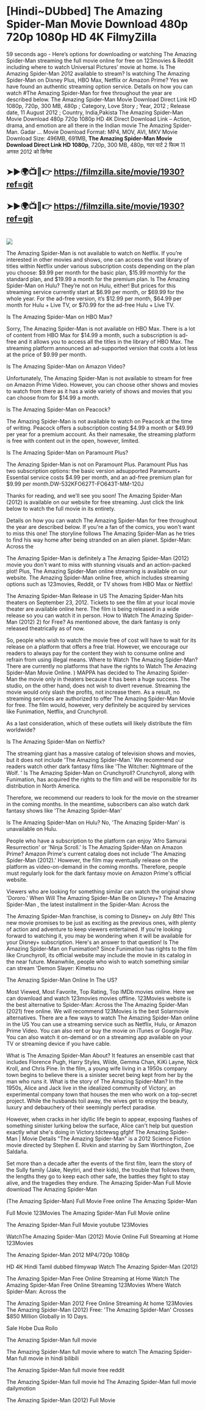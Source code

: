 # [Hindi~DUbbed] The Amazing Spider-Man Movie Download 480p 720p 1080p HD 4K FilmyZilla


59 seconds ago - Here’s options for downloading or watching The Amazing Spider-Man streaming the full movie online for free on 123movies & Reddit including where to watch Universal Pictures’ movie at home. Is The Amazing Spider-Man 2012 available to stream? Is watching The Amazing Spider-Man on Disney Plus, HBO Max, Netflix or Amazon Prime? Yes we have found an authentic streaming option service. Details on how you can watch #The Amazing Spider-Man for free throughout the year are described below. The Amazing Spider-Man Movie Download Direct Link HD 1080p, 720p, 300 MB, 480p ; Category, Love Story ; Year, 2012 ; Release date, 11 August 2012 ; Country, India,Pakista The Amazing Spider-Man Movie Download 480p 720p 1080p HD 4K Direct Download Link – Action, drama, and emotion are all there in the Indian movie The Amazing Spider-Man. Gadar ...
Movie Download Format: MP4, MOV, AVI, MKV
Movie Download Size: 496MB, 691MB, **The Amazing Spider-Man Movie Download Direct Link HD 1080p**, 720p, 300 MB, 480p, गदर पार्ट 2 फिल्म 11 अगस्त 2012 को सिनेमा

## ➤►🌍📺📱👉   https://filmzilla.site/movie/1930?ref=git

## ➤►🌍📺📱👉   https://filmzilla.site/movie/1930?ref=git

#

<img src="https://image.tmdb.org/t/p/w780//v5aFCLawM9oCygfGUzjJxRX4c6C.jpg" />

The Amazing Spider-Man is not available to watch on Netflix. If you’re interested in other movies and shows, one can access the vast library of titles within Netflix under various subscription costs depending on the plan you choose: $9.99 per month for the basic plan, $15.99 monthly for the standard plan, and $19.99 a month for the premium plan. Is The Amazing Spider-Man on Hulu? They’re not on Hulu, either! But prices for this streaming service currently start at $6.99 per month, or $69.99 for the whole year. For the ad-free version, it’s $12.99 per month, $64.99 per month for Hulu + Live TV, or $70.99 for the ad-free Hulu + Live TV.

Is The Amazing Spider-Man on HBO Max?

Sorry, The Amazing Spider-Man is not available on HBO Max. There is a lot of content from HBO Max for $14.99 a month, such a subscription is ad- free and it allows you to access all the titles in the library of HBO Max. The streaming platform announced an ad-supported version that costs a lot less at the price of $9.99 per month.

Is The Amazing Spider-Man on Amazon Video?

Unfortunately, The Amazing Spider-Man is not available to stream for free on Amazon Prime Video. However, you can choose other shows and movies to watch from there as it has a wide variety of shows and movies that you can choose from for $14.99 a month.

Is The Amazing Spider-Man on Peacock?

The Amazing Spider-Man is not available to watch on Peacock at the time of writing. Peacock offers a subscription costing $4.99 a month or $49.99 per year for a premium account. As their namesake, the streaming platform is free with content out in the open, however, limited.

Is The Amazing Spider-Man on Paramount Plus?

The Amazing Spider-Man is not on Paramount Plus. Paramount Plus has two subscription options: the basic version adsupported Paramount+ Essential service costs $4.99 per month, and an ad-free premium plan for $9.99 per month.DW-532KFO627T-FO643T-MM-120J

Thanks for reading, and we'll see you soon! The Amazing Spider-Man (2012) is available on our website for free streaming. Just click the link below to watch the full movie in its entirety.

Details on how you can watch The Amazing Spider-Man for free throughout the year are described below. If you're a fan of the comics, you won't want to miss this one! The storyline follows The Amazing Spider-Man as he tries to find his way home after being stranded on an alien planet. Spider-Man: Across the

The Amazing Spider-Man is definitely a The Amazing Spider-Man (2012) movie you don't want to miss with stunning visuals and an action-packed plot! Plus, The Amazing Spider-Man online streaming is available on our website. The Amazing Spider-Man online free, which includes streaming options such as 123movies, Reddit, or TV shows from HBO Max or Netflix!

The Amazing Spider-Man Release in US The Amazing Spider-Man hits theaters on September 23, 2012. Tickets to see the film at your local movie theater are available online here. The film is being released in a wide release so you can watch it in person. How to Watch The Amazing Spider-Man (2012) 2) for Free? As mentioned above, the dark fantasy is only released theatrically as of now.

So, people who wish to watch the movie free of cost will have to wait for its release on a platform that offers a free trial. However, we encourage our readers to always pay for the content they wish to consume online and refrain from using illegal means. Where to Watch The Amazing Spider-Man? There are currently no platforms that have the rights to Watch The Amazing Spider-Man Movie Online. ) MAPPA has decided to The Amazing Spider-Man the movie only in theaters because it has been a huge success. The studio, on the other hand, does not wish to divert revenue. Streaming the movie would only slash the profits, not increase them. As a result, no streaming services are authorized to offer The Amazing Spider-Man Movie for free. The film would, however, very definitely be acquired by services like Funimation, Netflix, and Crunchyroll.

As a last consideration, which of these outlets will likely distribute the film worldwide?

Is The Amazing Spider-Man on Netflix?

The streaming giant has a massive catalog of television shows and movies, but it does not include 'The Amazing Spider-Man.' We recommend our readers watch other dark fantasy films like 'The Witcher: Nightmare of the Wolf. ' Is The Amazing Spider-Man on Crunchyroll? Crunchyroll, along with Funimation, has acquired the rights to the film and will be responsible for its distribution in North America.

Therefore, we recommend our readers to look for the movie on the streamer in the coming months. In the meantime, subscribers can also watch dark fantasy shows like 'The Amazing Spider-Man'

Is The Amazing Spider-Man on Hulu? No, 'The Amazing Spider-Man' is unavailable on Hulu.

People who have a subscription to the platform can enjoy 'Afro Samurai Resurrection' or 'Ninja Scroll.' Is The Amazing Spider-Man on Amazon Prime? Amazon Prime's current catalog does not include 'The Amazing Spider-Man (2012).' However, the film may eventually release on the platform as video-on-demand in the coming months. Therefore, people must regularly look for the dark fantasy movie on Amazon Prime's official website.

Viewers who are looking for something similar can watch the original show 'Dororo.' When Will The Amazing Spider-Man Be on Disney+? The Amazing Spider-Man , the latest installment in the Spider-Man: Across the

The Amazing Spider-Man franchise, is coming to Disney+ on July 8th! This new movie promises to be just as exciting as the previous ones, with plenty of action and adventure to keep viewers entertained. If you're looking forward to watching it, you may be wondering when it will be available for your Disney+ subscription. Here's an answer to that question! Is The Amazing Spider-Man on Funimation? Since Funimation has rights to the film like Crunchyroll, its official website may include the movie in its catalog in the near future. Meanwhile, people who wish to watch something similar can stream 'Demon Slayer: Kimetsu no

The Amazing Spider-Man Online In The US?

Most Viewed, Most Favorite, Top Rating, Top IMDb movies online. Here we can download and watch 123movies movies offline. 123Movies website is the best alternative to Spider-Man: Across the The Amazing Spider-Man (2021) free online. We will recommend 123Movies is the best Solarmovie alternatives. There are a few ways to watch The Amazing Spider-Man online in the US You can use a streaming service such as Netflix, Hulu, or Amazon Prime Video. You can also rent or buy the movie on iTunes or Google Play. You can also watch it on-demand or on a streaming app available on your TV or streaming device if you have cable.

What is The Amazing Spider-Man About? It features an ensemble cast that includes Florence Pugh, Harry Styles, Wilde, Gemma Chan, KiKi Layne, Nick Kroll, and Chris Pine. In the film, a young wife living in a 1950s company town begins to believe there is a sinister secret being kept from her by the man who runs it. What is the story of The Amazing Spider-Man? In the 1950s, Alice and Jack live in the idealized community of Victory, an experimental company town that houses the men who work on a top-secret project. While the husbands toil away, the wives get to enjoy the beauty, luxury and debauchery of their seemingly perfect paradise.

However, when cracks in her idyllic life begin to appear, exposing flashes of something sinister lurking below the surface, Alice can't help but question exactly what she's doing in Victory.tdctewsg gfghf The Amazing Spider-Man | Movie Details "The Amazing Spider-Man" is a 2012 Science Fiction movie directed by Stephen E. Rivkin and starring by Sam Worthington, Zoe Saldaña.

Set more than a decade after the events of the first film, learn the story of the Sully family (Jake, Neytiri, and their kids), the trouble that follows them, the lengths they go to keep each other safe, the battles they fight to stay alive, and the tragedies they endure. The Amazing Spider-Man Full Movie download The Amazing Spider-Man

(The Amazing Spider-Man) Full Movie Free online The Amazing Spider-Man

Full Movie 123Movies The Amazing Spider-Man Full Movie online

The Amazing Spider-Man Full Movie youtube 123Movies

WatchThe Amazing Spider-Man (2012) Movie Online Full Streaming at Home 123Movies

The Amazing Spider-Man 2012 MP4/720p 1080p

HD 4K Hindi Tamil dubbed filmywap Watch The Amazing Spider-Man (2012)

The Amazing Spider-Man Free Online Streaming at Home Watch The Amazing Spider-Man Free Online Streaming 123Movies Where Watch Spider-Man: Across the

The Amazing Spider-Man 2012 Free Online Streaming At home 123Movies The Amazing Spider-Man (2012) Free: 'The Amazing Spider-Man' Crosses $850 Million Globally in 10 Days.

Sale Hobe Dua Roilo

The Amazing Spider-Man full movie

The Amazing Spider-Man full movie where to watch The Amazing Spider-Man full movie in hindi bilibili

The Amazing Spider-Man full movie free reddit

The Amazing Spider-Man full movie hd The Amazing Spider-Man full movie dailymotion

The Amazing Spider-Man (2012) Full Movie